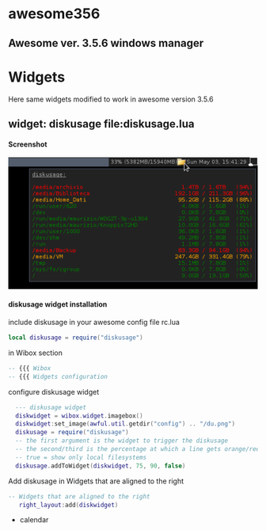 # awesome356

## Awesome ver. 3.5.6 windows manager

# Widgets 

Here same widgets modified to work in awesome version 3.5.6 

## widget: diskusage file:diskusage.lua 
 
#### Screenshot
 ![diskusage ](https://github.com/msiagri/awesome356/blob/master/screenshots/Aw-356-diskusage.png?raw=true "diskusage widget awesome 3.5.6")

#### diskusage widget installation 

include diskusage in your awesome config file rc.lua 

```lua
local diskusage = require("diskusage")
```
in Wibox section 

```lua
-- {{{ Wibox
-- {{{ Widgets configuration
```
configure diskusage widget  

```lua
  --- diskusage widget
  diskwidget = wibox.widget.imagebox()
  diskwidget:set_image(awful.util.getdir("config") .. "/du.png")
  diskusage = require("diskusage")
  -- the first argument is the widget to trigger the diskusage
  -- the second/third is the percentage at which a line gets orange/red
  -- true = show only local filesystems
  diskusage.addToWidget(diskwidget, 75, 90, false)
```

Add diskusage in Widgets that are aligned to the right 

```lua
-- Widgets that are aligned to the right
   right_layout:add(diskwidget)
```


- calendar 
